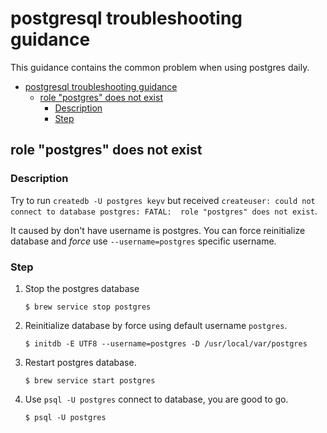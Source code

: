 # postgresql troubleshooting guidance

This guidance contains the common problem when using postgres daily.


- [postgresql troubleshooting guidance](#postgresql-troubleshooting-guidance)
  - [role "postgres" does not exist](#role-postgres-does-not-exist)
    - [Description](#description)
    - [Step](#step)

## role "postgres" does not exist

### Description

Try to run `createdb -U postgres keyv` but received `createuser: could not connect to database postgres: FATAL:  role "postgres" does not exist`.

It caused by don't have username is postgres. You can force reinitialize database and _force_ use `--username=postgres` specific username.

### Step

1.  Stop the postgres database

    ```shell
    $ brew service stop postgres
    ```

2.  Reinitialize database by force using default username `postgres`.
    ```shell
    $ initdb -E UTF8 --username=postgres -D /usr/local/var/postgres
    ```
3.  Restart postgres database.

    ```shell
    $ brew service start postgres
    ```

4.  Use `psql -U postgres` connect to database, you are good to go.
    ```shell
    $ psql -U postgres
    ```
